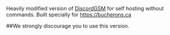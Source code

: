 Heavily modified version of [DiscordGSM](https://github.com/DiscordGSM/DiscordGSM) for self hosting without commands.
Built specially for https://bucherons.ca

##We strongly discourage you to use this version.